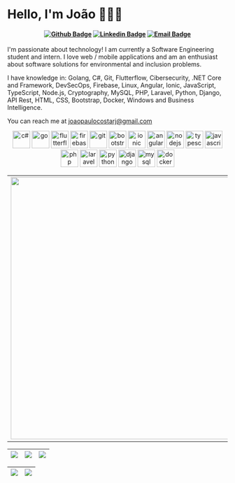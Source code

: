 # Hello, I'm João 👨🏻‍💻

<h4 align="center">
  
[![Github Badge](https://img.shields.io/badge/-Github-grey?style=for-the-badge&logo=Github&logoColor=white&link=https://github.com/Paranauerj/)](https://github.com/Paranauerj/)
[![Linkedin Badge](https://img.shields.io/badge/-Linkedin-blue?style=for-the-badge&logo=Linkedin&logoColor=white&link=https://www.linkedin.com/in/jo%C3%A3o-paulo-rua-448271169/?locale=en_US)](https://www.linkedin.com/in/jo%C3%A3o-paulo-rua-448271169/?locale=en_US)
[![Email Badge](https://img.shields.io/badge/-Gmail-white?style=for-the-badge&logo=Gmail&logoColor=red&link=joaopaulocostarj@gmail.com)](mailto:joaopaulocostarj@gmail.com)

</h4>


I'm passionate about technology! I am currently a Software Engineering student and intern. I love web / mobile applications and am an enthusiast about software solutions for environmental and inclusion problems.

I have knowledge in: Golang, C#, Git, Flutterflow, Cibersecurity, .NET Core and Framework, DevSecOps, Firebase, Linux, Angular, Ionic, JavaScript, TypeScript, Node.js, Cryptography, MySQL, PHP, Laravel, Python, Django, API Rest, HTML, CSS, Bootstrap, Docker, Windows and Business Intelligence.

You can reach me at joaopaulocostarj@gmail.com

<p align="center">
    <img src="https://seeklogo.com/images/C/c-sharp-c-logo-02F17714BA-seeklogo.com.png" alt="c#" width="40" height="40" style="object-fit: contain;" title="c#"/>
    <img src="https://upload.wikimedia.org/wikipedia/commons/thumb/0/05/Go_Logo_Blue.svg/1200px-Go_Logo_Blue.svg.png" alt="go" width="40" height="40" style="object-fit: contain;" title="go"/>
    <img src="https://app.flutterflow.io/images/ff_logo_small.png" alt="flutterflow" width="40" height="40" style="object-fit: contain;" title="FlutterFlow"/>
    <img src="https://cdn.icon-icons.com/icons2/2699/PNG/512/firebase_logo_icon_171157.png" alt="firebase" width="40" height="40" style="object-fit: contain;" title="Firebase"/>
    <img src="https://www.vectorlogo.zone/logos/git-scm/git-scm-icon.svg" alt="git" width="40" height="40" style="object-fit: contain;" title="Git"/>
    <img src="https://upload.wikimedia.org/wikipedia/commons/thumb/b/b2/Bootstrap_logo.svg/1200px-Bootstrap_logo.svg.png" alt="bootstrap" width="40" height="40" style="object-fit: contain;" title="Bootstrap"/>
    <img src="https://images.prismic.io/ionicframeworkcom/66cfdbef-e59d-463a-8e24-12cb233e9d97_ionic+logo+blue.png?auto=compress,format" alt="ionic" width="40" height="40" style="object-fit: contain;" title="Ionic"/>
    <img src="https://angular.io/assets/images/logos/angularjs/AngularJS-Shield.svg" alt="angular" width="40" height="40" style="object-fit: contain;" title="Angular"/>
    <img src="https://www.vectorlogo.zone/logos/nodejs/nodejs-icon.svg" alt="nodejs" width="40" height="40" style="object-fit: contain;" title="Node.js"/>
    <img src="https://upload.wikimedia.org/wikipedia/commons/thumb/4/4c/Typescript_logo_2020.svg/2048px-Typescript_logo_2020.svg.png" alt="typescript" width="40" height="40" style="object-fit: contain;" title="TypeScript"/>
    <img src="https://upload.wikimedia.org/wikipedia/commons/thumb/6/6a/JavaScript-logo.png/800px-JavaScript-logo.png" alt="javascript" width="40" height="40" style="object-fit: contain;" title="JavaScript"/>
    <img src="https://upload.wikimedia.org/wikipedia/commons/thumb/2/27/PHP-logo.svg/2560px-PHP-logo.svg.png" alt="php" width="40" height="40" style="object-fit: contain;" title="PHP"/>
    <img src="https://upload.wikimedia.org/wikipedia/commons/thumb/9/9a/Laravel.svg/1969px-Laravel.svg.png" alt="laravel" width="40" height="40" style="object-fit: contain;" title="Laravel"/>
    <img src="https://www.vectorlogo.zone/logos/python/python-icon.svg" alt="python" width="40" height="40" style="object-fit: contain;" title="Python"/>
    <img src="https://seeklogo.com/images/D/django-logo-4C5ECF7036-seeklogo.com.png" alt="django" width="40" height="40" style="object-fit: contain;" title="Django"/>
    <img src="https://www.vectorlogo.zone/logos/mysql/mysql-icon.svg" alt="mysql" width="40" height="40" style="object-fit: contain;" title="MySQL"/>
    <img src="https://www.vectorlogo.zone/logos/docker/docker-official.svg" alt="docker" width="40" height="40" style="object-fit: contain;" title="Docker"/>
</p>

<table border="0" cellspacing="0" cellpadding="0">
  <tr>
    <td style="border: 0";>
      <img width="600" src="https://camo.githubusercontent.com/992babdffd8c74a1502de375fbdf7e4d54773242/68747470733a2f2f6d656469612e67697068792e636f6d2f6d656469612f53576f536b4e36447854737a71494b4571762f67697068792e676966"/>
    </td>
    <td style="border: 0";>
      <p>
        💻 I have about one year of professional experience in developing mobile and web applications using various frontend and backend technologies, such as Flutterflow, Ionic, .NET Core Web, and many others.
      </p>
      <p>
        📚 I'm also a master's degree student, currently in the final year of my program.
      </p>
    </td>
  </tr>
</table>

| ![](http://github-profile-summary-cards.vercel.app/api/cards/stats?username=Paranauerj&theme=nord_dark) | ![](http://github-profile-summary-cards.vercel.app/api/cards/repos-per-language?username=Paranauerj&hide=Html&theme=nord_dark) | ![](http://github-profile-summary-cards.vercel.app/api/cards/most-commit-language?username=Paranauerj&theme=nord_dark) |
| :-: | :-: | :-: |

| ![](http://github-profile-summary-cards.vercel.app/api/cards/profile-details?username=Paranauerj&theme=nord_dark) | ![](https://github-readme-streak-stats.herokuapp.com/?user=Paranauerj&hide_border=true&date_format=M%20j%5B%2C%20Y%5D&background=2D3742&stroke=2D3742&ring=6bbbca&fire=6bbbca&currStreakNum=fff&sideNums=6bbbca&currStreakLabel=6bbbca&sideLabels=fff&dates=fff) |
| :-: | :-: |
